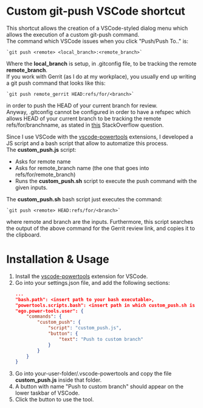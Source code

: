 # Custom git-push VSCode shortcut

This shortcut allows the creation of a VSCode-styled dialog menu which allows the execution of a custom git-push command.  
The command which VSCode issues when you click "Push/Push To.." is:  

    `git push <remote> <local_branch>:<remote_branch>`  
    
Where the **local_branch** is setup, in .gitconfig file, to be tracking the remote **remote_branch**.  
If you work with Gerrit (as I do at my workplace), you usually end up writing a git push command that looks like this:  

    `git push remote_gerrit HEAD:refs/for/<branch>`  
    
in order to push the HEAD of your current branch for review.  
Anyway, .gitconfig cannot be configured in order to have a refspec which allows HEAD of your current branch to be tracking the remote refs/for/branchname, as stated in [this](https://stackoverflow.com/questions/21946814/git-push-to-gerrit-with-a-tracking-branch) StackOverflow question.  

Since I use VSCode with the [vscode-powertools](https://marketplace.visualstudio.com/items?itemName=ego-digital.vscode-powertools) extensions, I developed a JS script and a bash script that allow to automatize this process.  
The **custom_push.js** script:  
- Asks for remote name
- Asks for remote_branch name (the one that goes into refs/for/remote_branch)
- Runs the **custom_push.sh** script to execute the push command with the given inputs.

The **custom_push.sh** bash script just executes the command:  

    `git push <remote> HEAD:refs/for/<branch>`  
    
where remote and branch are the inputs.
Furthermore, this script searches the output of the above command for the Gerrit review link, and copies it to the clipboard.

# Installation & Usage

1. Install the [vscode-powertools](https://marketplace.visualstudio.com/items?itemName=ego-digital.vscode-powertools) extension for VSCode.
2. Go into your settings.json file, and add the following sections:
    ```json
    ...
    "bash.path": <insert path to your bash executable>,
    "powertools.scripts.bash": <insert path in which custom_push.sh is stored>,
    "ego.power-tools.user": {
        "commands": {
            "custom_push": {
                "script": "custom_push.js",
                "button": {
                    "text": "Push to custom branch"
                }
            }
        }
    }
    ```
3. Go into your-user-folder/.vscode-powertools and copy the file **custom_push.js** inside that folder.
4. A button with name "Push to custom branch" should appear on the lower taskbar of VSCode.
5. Click the button to use the tool.

